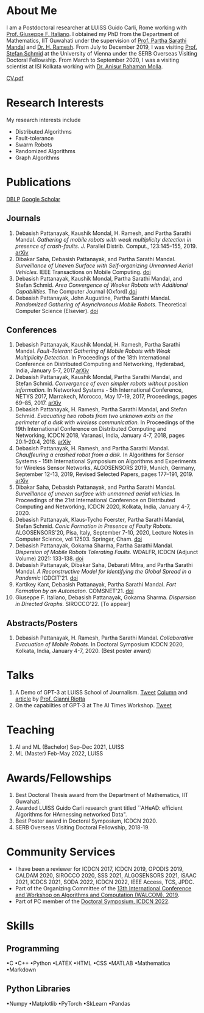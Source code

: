 # About Me
I am a Postdoctoral researcher at LUISS Guido Carli, Rome working with [Prof. Giuseppe F. Italiano](http://docenti.luiss.it/italiano/).
I obtained my PhD from the Department of Mathematics, IIT Guwahati under the supervision of [Prof. Partha Sarathi Mandal](https://www.iitg.ac.in/psm/) and [Dr. H. Ramesh](https://www.iitg.ac.in/ramesh_h/). From July to December 2019, I was visiting [Prof. Stefan Schmid](https://www.univie.ac.at/ct/stefan/) at the University of Vienna under the SERB Overseas Visiting Doctoral Fellowship. From March to September 2020, I was a visiting scientist at ISI Kolkata working with [Dr. Anisur Rahaman Molla](https://sites.google.com/site/mollaanisurrahaman/).


[CV.pdf](/AcademicCV_github.pdf)

# Research Interests
My research interests include
* Distributed Algorithms
* Fault-tolerance
* Swarm Robots
* Randomized Algorithms
* Graph Algorithms

# Publications
[DBLP](https://dblp.uni-trier.de/pers/hd/p/Pattanayak:Debasish)
[Google Scholar](https://scholar.google.com/citations?user=E-jjx9gAAAAJ&hl=en&oi=ao)

## Journals
1. Debasish Pattanayak, Kaushik Mondal, H. Ramesh, and Partha Sarathi Mandal. _Gathering of mobile robots with weak multiplicity detection in presence of crash-faults._ J. Parallel Distrib. Comput., 123:145–155, 2019. [arXiv](https://arxiv.org/pdf/1608.02432.pdf)
2. Dibakar Saha, Debasish Pattanayak, and Partha Sarathi Mandal. _Surveillance of Uneven Surface with Self-organizing Unmanned Aerial Vehicles._ IEEE Transactions on Mobile Computing. [doi](https://doi.org/10.1109/TMC.2020.3022075)
3.  Debasish Pattanayak, Kaushik Mondal, Partha Sarathi Mandal, and Stefan Schmid. _Area Convergence of Weaker Robots with Additional Capabilities._ The Computer Journal (Oxford).[doi](https://doi.org/10.1093/comjnl/bxaa182)
4. Debasish Pattanayak, John Augustine, Partha Sarathi Mandal. _Randomized Gathering of Asynchronous Mobile Robots._ Theoretical Computer Science (Elsevier). [doi](https://doi.org/10.1016/j.tcs.2020.11.048)

## Conferences
1. Debasish Pattanayak, Kaushik Mondal, H. Ramesh, Partha Sarathi Mandal. _Fault-Tolerant Gathering of Mobile Robots with Weak Multiplicity Detection._ In Proceedings of the 18th International Conference on Distributed Computing and Networking, Hyderabad, India, January 5-7, 2017.[arXiv](https://arxiv.org/pdf/1608.02432.pdf)
2. Debasish Pattanayak, Kaushik Mondal, Partha Sarathi Mandal, and Stefan Schmid. _Convergence of even simpler robots without position information._ In Networked Systems - 5th International Conference, NETYS 2017, Marrakech, Morocco, May 17-19, 2017, Proceedings, pages 69–85, 2017. [arXiv](https://arxiv.org/pdf/1608.06002.pdf)
3. Debasish Pattanayak, H. Ramesh, Partha Sarathi Mandal, and Stefan Schmid. _Evacuating two robots from two unknown exits on the perimeter of a disk with wireless communication._ In Proceedings of the 19th International Conference on Distributed Computing and Networking, ICDCN 2018, Varanasi, India, January 4-7, 2018, pages 20:1–20:4, 2018. [arXiv](https://arxiv.org/pdf/1708.03792.pdf)
4. Debasish Pattanayak, H. Ramesh, and Partha Sarathi Mandal. _Chauffeuring a crashed robot from a disk._ In Algorithms for Sensor Systems - 15th International Symposium on Algorithms and Experiments for Wireless Sensor Networks, ALGOSENSORS 2019, Munich, Germany, September 12-13, 2019, Revised Selected Papers, pages 177–191, 2019. [arXiv](https://arxiv.org/pdf/1906.03024.pdf)
5. Dibakar Saha, Debasish Pattanayak, and Partha Sarathi Mandal. _Surveillance of uneven surface with unmanned aerial vehicles._ In Proceedings of the 21st International Conference on Distributed Computing and Networking, ICDCN 2020, Kolkata, India, January 4-7, 2020.
6. Debasish Pattanayak, Klaus-Tycho Foerster, Partha Sarathi Mandal, Stefan Schmid. _Conic Formation in Presence of Faulty Robots._ ALGOSENSORS'20, Pisa, Italy, September 7-10, 2020, Lecture Notes in Computer Science, vol 12503. Springer, Cham. [doi](https://doi.org/10.1007/978-3-030-62401-9\_12)
8. Debasish Pattanayak, Gokarna Sharma, Partha Sarathi Mandal. _Dispersion of Mobile Robots Tolerating Faults._ WDALFR, ICDCN (Adjunct Volume) 2021: 133-138. [doi](https://doi.org/10.1145/3427477.3429464)
7. Debasish Pattanayak, Dibakar Saha, Debarati Mitra, and Partha Sarathi Mandal. _A Reconstructive Model for Identifying the Global Spread in a Pandemic_ ICDCIT'21. [doi](https://doi.org/10.1007/978-3-030-65621-8_12)
8. Kartikey Kant, Debasish Pattanayak, Partha Sarathi Mandal. _Fort Formation by an Automaton._ COMSNET'21. [doi](https://doi.org/10.1109/COMSNETS51098.2021.9352839)
9. Giuseppe F. Italiano, Debasish Pattanayak, Gokarna Sharma. _Dispersion in Directed Graphs._ SIROCCO'22. [To appear]

## Abstracts/Posters
1. Debasish Pattanayak, H. Ramesh, Partha Sarathi Mandal. _Collaborative Evacuation of Mobile Robots._ In Doctoral Symposium ICDCN 2020, Kolkata, India, January 4-7, 2020. (Best poster award)

# Talks
1. A Demo of GPT-3 at LUISS School of Journalism. [Tweet](https://twitter.com/Zeta_Luiss/status/1403267050785710080) [Column](https://www.osservatoreromano.va/it/news/2021-07/quo-148/la-voce-delle-macchine-br-e-il-diritto-alla-verita.html) and [article](https://www.repubblica.it/commenti/2021/05/30/news/i_ribelli_dell_intelligenza_artificiale_commento_gianni_riotta-303374245/) by [Prof. Gianni Riotta](https://riotta.it/bio-riotta/)
2. On the capabilties of GPT-3 at The AI Times Workshop. [Tweet](https://twitter.com/LuissDataLab/status/1442517724928876544)

# Teaching
1. AI and ML (Bachelor) Sep-Dec 2021, LUISS
2. ML (Master) Feb-May 2022, LUISS

# Awards/Fellowships
1. Best Doctoral Thesis award from the Department of Mathematics, IIT Guwahati.
1. Awarded LUISS Guido Carli research grant titled ``AHeAD: efficient Algorithms for HArnessing networked Data".
2. Best Poster award in Doctoral Symposium, ICDCN 2020.
3. SERB Overseas Visiting Doctoral Fellowship, 2018-19.

# Community Services
* I have been a reviewer for ICDCN 2017, ICDCN 2019, OPODIS 2019, CALDAM 2020, SIROCCO 2020, SSS 2021, ALGOSENSORS 2021, ISAAC 2021, ICDCS 2021, SODA 2022, ICDCN 2022, IEEE Access, TCS, JPDC.
* Part of the Organizing Committee of the [13th International Conference and Workshop on Algorithms and Computation (WALCOM), 2019](https://www.iitg.ac.in/walcom2019/).
* Part of PC member of the [Doctoral Symposium, ICDCN 2022](https://icdcn2022.iiitd.edu.in/docsymp.html). 

# Skills
## Programming
•C •C++ •Python •LATEX •HTML •CSS •MATLAB •Mathematica •Markdown
## Python Libraries
•Numpy •Matplotlib •PyTorch •SkLearn •Pandas

